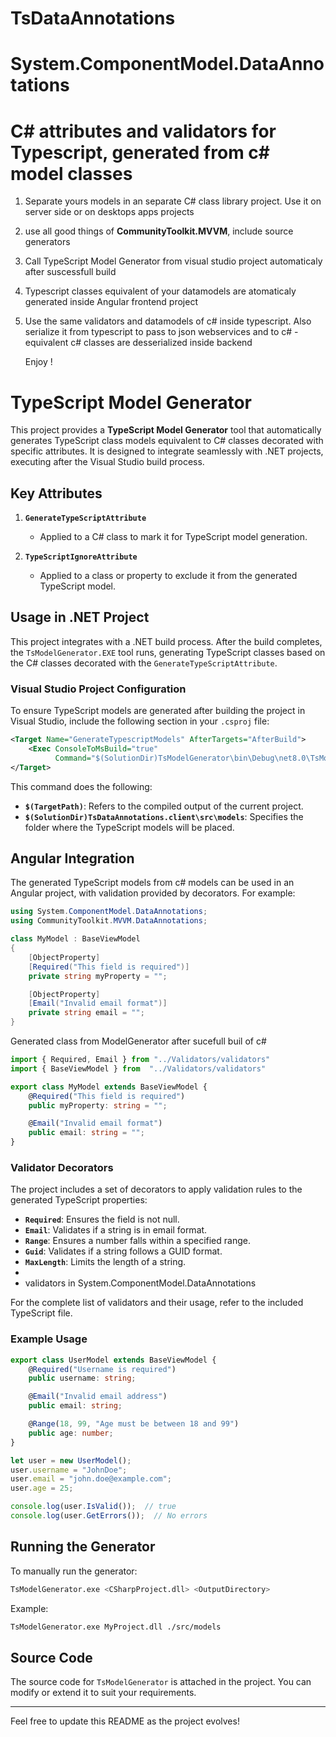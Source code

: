 # TsDataAnnotations 

# System.ComponentModel.DataAnnotations 

# C# attributes and validators for Typescript, generated from c# model classes

1) Separate yours models in an separate C# class library project. Use it on server side or on desktops apps projects
2) use all good things of **CommunityToolkit.MVVM**, include source generators 
3) Call TypeScript Model Generator from visual studio project automaticaly after suscessfull build
4) Typescript classes equivalent of your datamodels are atomaticaly generated inside Angular frontend project
5) Use the same validators and datamodels of c# inside typescript. Also serialize it from typescript to pass to json webservices and to c# - equivalent c# classes are desserialized inside backend

   Enjoy ! 

# TypeScript Model Generator

This project provides a **TypeScript Model Generator** tool that automatically generates TypeScript class models equivalent to C# classes decorated with specific attributes. It is designed to integrate seamlessly with .NET projects, executing after the Visual Studio build process.

## Key Attributes

1. **`GenerateTypeScriptAttribute`**
   - Applied to a C# class to mark it for TypeScript model generation.

2. **`TypeScriptIgnoreAttribute`**
   - Applied to a class or property to exclude it from the generated TypeScript model.
   

## Usage in .NET Project

This project integrates with a .NET build process. After the build completes, the `TsModelGenerator.EXE` tool runs, generating TypeScript classes based on the C# classes decorated with the `GenerateTypeScriptAttribute`.

### Visual Studio Project Configuration

To ensure TypeScript models are generated after building the project in Visual Studio, include the following section in your `.csproj` file:

```xml
<Target Name="GenerateTypescriptModels" AfterTargets="AfterBuild">
    <Exec ConsoleToMsBuild="true" 
          Command="$(SolutionDir)TsModelGenerator\bin\Debug\net8.0\TsModelGenerator.exe $(TargetPath) $(SolutionDir)TsDataAnnotations.client\src\models" />
</Target>
```

This command does the following:
- **`$(TargetPath)`**: Refers to the compiled output of the current project.
- **`$(SolutionDir)TsDataAnnotations.client\src\models`**: Specifies the folder where the TypeScript models will be placed.

## Angular Integration

The generated TypeScript models from c# models can be used in an Angular project, with validation provided by decorators. For example:

```c#
using System.ComponentModel.DataAnnotations;
using CommunityToolkit.MVVM.DataAnnotations;

class MyModel : BaseViewModel
{
    [ObjectProperty]
    [Required("This field is required")]
    private string myProperty = "";

    [ObjectProperty]
    [Email("Invalid email format")]
    private string email = "";
}
```

Generated class from ModelGenerator after sucefull buil of c#

```typescript
import { Required, Email } from "../Validators/validators"
import { BaseViewModel } from  "../Validators/validators"

export class MyModel extends BaseViewModel {
    @Required("This field is required")
    public myProperty: string = "";

    @Email("Invalid email format")
    public email: string = "";
}
```

### Validator Decorators

The project includes a set of decorators to apply validation rules to the generated TypeScript properties:

- **`Required`**: Ensures the field is not null.
- **`Email`**: Validates if a string is in email format.
- **`Range`**: Ensures a number falls within a specified range.
- **`Guid`**: Validates if a string follows a GUID format.
- **`MaxLength`**: Limits the length of a string.
- 
- validators in System.ComponentModel.DataAnnotations 

For the complete list of validators and their usage, refer to the included TypeScript file.

### Example Usage

```typescript
export class UserModel extends BaseViewModel {
    @Required("Username is required")
    public username: string;

    @Email("Invalid email address")
    public email: string;

    @Range(18, 99, "Age must be between 18 and 99")
    public age: number;
}

let user = new UserModel();
user.username = "JohnDoe";
user.email = "john.doe@example.com";
user.age = 25;

console.log(user.IsValid());  // true
console.log(user.GetErrors());  // No errors
```

## Running the Generator

To manually run the generator:

```bash
TsModelGenerator.exe <CSharpProject.dll> <OutputDirectory>
```

Example:
```bash
TsModelGenerator.exe MyProject.dll ./src/models
```

## Source Code

The source code for `TsModelGenerator` is attached in the project. You can modify or extend it to suit your requirements.

---

Feel free to update this README as the project evolves!
